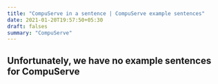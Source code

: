 ```yaml
---
title: "CompuServe in a sentence | CompuServe example sentences"
date: 2021-01-20T19:57:50+05:30
draft: falses
summary: "CompuServe"
---
```

## Unfortunately, we have no example sentences for CompuServe                 

